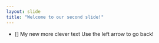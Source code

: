 ```yaml
---
layout: slide
title: "Welcome to our second slide!"
---
```

- [] My new more clever text
Use the left arrow to go back!
